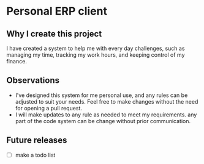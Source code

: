 # Personal ERP client

## Why I create this project

I have created a system to help me with every day challenges, such as managing my time, tracking my work hours, and keeping control of my finance.

## Observations

- I've designed this system for me personal use, and any rules can be adjusted to suit your needs. Feel free to make changes without the need for opening a pull request.
- I will make updates to any rule as needed to meet my requirements. any part of the code system can be change without prior communication.

## Future releases

- [ ] make a todo list
